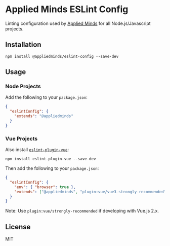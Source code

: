 Applied Minds ESLint Config
===========================

Linting configuration used by [Applied Minds](https://www.appliedminds.com/) for all Node.js/Javascript projects.

Installation
------------

```shell
npm install @appliedminds/eslint-config --save-dev
```

Usage
-----

### Node Projects

Add the following to your `package.json`:

```json
{
  "eslintConfig": {
    "extends": "@appliedminds"
  }
}
```

### Vue Projects

Also install [`eslint-plugin-vue`](https://github.com/vuejs/eslint-plugin-vue):

```shell
npm install eslint-plugin-vue --save-dev
```

Then add the following to your `package.json`:

```json
{
  "eslintConfig": {
    "env": { "browser": true },
    "extends": ["@appliedminds", "plugin:vue/vue3-strongly-recommended"]
  }
}
```

Note: Use `plugin:vue/strongly-recommended` if developing with Vue.js 2.x.

License
-------

MIT
